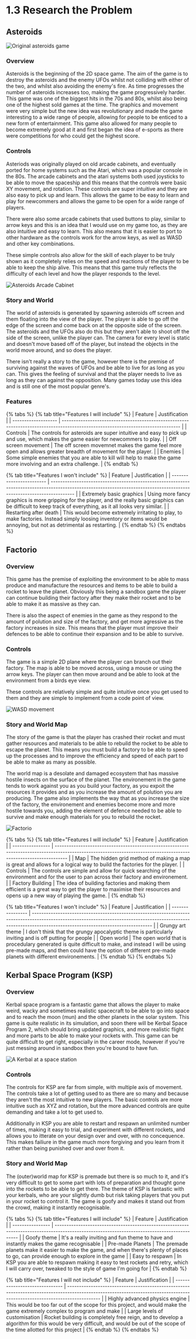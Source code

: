 # 1.3 Research the Problem

## Asteroids

![Original asteroids game](../.gitbook/assets/image.png)

### Overview

Asteroids is the beginning of the 2D space game. The aim of the game is to destroy the asteroids and the enemy UFOs whilst not colliding with either of the two, and whilst also avoiding the enemy's fire. As time progresses the number of asteroids increases too, making the game progressively harder.  This game was one of the biggest hits in the 70s and 80s, whilst also being one of the highest sold games at the time. The graphics and movement were very simple but the new idea was revolutionary and made the game interesting to a wide range of people, allowing for people to be enticed to a new form of entertainment. This game also allowed for many people to become extremely good at it and first began the idea of e-sports as  there were competitions for who could get the highest score.&#x20;

### Controls

Asteriods was originally played on old arcade cabinets, and eventually ported for home systems such as the Atari, which was a popular console in the 80s. The arcade cabinets and the atari systems both used joysticks to be able to move the spaceship and this means that the controls were basic XY movement, and rotation. These controls are super intuitive and they are also easy to pick up and learn. This allows the game to be easy to learn and play for newcommers and allows the game to be open for a wide range of players.&#x20;

There were also some arcade cabinets that used buttons to play, similar to arrow keys and this is an idea that I would use on my game too, as they are also intuitive and easy to learn. This also means that it is easier to port to other hardware as the controls work for the arrow keys, as well as WASD and other key combinations.&#x20;

These simple controls also allow for the skill of each player to be truly shown as it completely relies on the speed and reactions of the player to be able to keep the ship alive. This means that this game truly reflects the difficulty of each level and how the player responds to the level.&#x20;

![Asteroids Arcade Cabinet](<../.gitbook/assets/image (2).png>)

### Story and World

The world of asteroids is generated by spawning asteroids off screen and them floating into the view of the player. The player is able to go off the edge of the screen and come back on at the opposite side of the screen. The asteroids and the UFOs also do this but they aren't able to shoot off the side of the screen, unlike the player can. The camera for every level is static and doesn't move based off of the player, but instead the objects in the world move around, and so does the player.&#x20;

There isn't really a story to the game, however there is the premise of surviving against the waves of UFOs and be able to live for as long as you can. This gives the feeling of survival and that the player needs to live as long as they can against the opposition. Many games today use this idea and is still one of the most popular genre's.&#x20;

### Features

{% tabs %}
{% tab title="Features I will include" %}
| Feature             | Justification                                                                                                                    |
| ------------------- | -------------------------------------------------------------------------------------------------------------------------------- |
| Controls            | The controls for asteroids are super intuitive and easy to pick up and use, which makes the game easier for newcommers to play.  |
| Off screen movement | The off screen movemnet makes the game feel more open and allows greater breadth of movement for the player.                     |
| Enemies             | Some simple enemies that you are able to kill will help to make the game more involving and an extra challenge.                  |
{% endtab %}

{% tab title="Features I won't include" %}
| Feature                  | Justification                                                                                                                                                          |
| ------------------------ | ---------------------------------------------------------------------------------------------------------------------------------------------------------------------- |
| Extremely basic graphics | Using more fancy graphics is more gripping for the player, and the really basic graphics can be difficult to keep track of everything, as it all looks very similar.   |
| Restarting after death   | This would become extremely irritating to play, to make factories. Instead simply loosing inventory or items would be annoying, but not as detrimental as restarting.  |
{% endtab %}
{% endtabs %}

## Factorio

### Overview

This game has the premise of exploiting the environment to be able to mass produce and manufacture the resources and items to be able to build a rocket to leave the planet. Obviously this being a sandbox game the player can continue building their factory after they make their rocket and to be able to make it as massive as they can.&#x20;

There is also the aspect of enemies in the game as they respond to the amount of polution and size of the factory, and get more agressive as the factory increases in size. This means that the player must improve their defences to be able to continue their expansion and to be able to survive.&#x20;

### Controls

The game is a simple 2D plane where the player can branch out their factory. The map is able to be moved across, using a mouse or using the arrow keys. The player can then move around and be able to look at the environment from a birds eye view.&#x20;

These controls are relatively simple and quite intuitive once you get used to them and they are simple to implement from a code point of view.&#x20;

![WASD movement](<../.gitbook/assets/image (3) (1).png>)

### Story and World Map

The story of the game is that the player has crashed their rocket and must gather resources and materials to be able to rebuild the rocket to be able to escape the planet. This means you must build a factory to be able to speed up the processes and to improve the efficiency and speed of each part to be able to make as many as possible.&#x20;

The world map is a desolate and damaged ecosystem that has massive hostile insects on the surface of the planet. The environement in the game tends to work against you as you build your factory, as you expoit the resources it provides and as you increase the amount of polution you are producing. The game also implements the way that as you increase the size of the factory, the environement and enemies become more and more hostile towards you, adding the element of defence needed to be able to survive and make enough materials for you to rebuild the rocket.&#x20;

![Factorio](<../.gitbook/assets/image (1).png>)

{% tabs %}
{% tab title="Features I will include" %}
| Feature          | Justification                                                                                                                                                     |
| ---------------- | ----------------------------------------------------------------------------------------------------------------------------------------------------------------- |
| Map              | The hidden grid method of making a map is great and allows for a logical way to build the factories for the player.                                               |
| Controls         | The controls are simple and allow for quick searching of the environment and for the user to pan across their factory and environement.                           |
| Factory Building | The idea of building factories and making them efficient is a great way to get the player to maximise their resources and opens up a new way of playing the game. |
{% endtab %}

{% tab title="Features I won't include" %}
| Feature          | Justification                                                                                                                                                                                                   |
| ---------------- | --------------------------------------------------------------------------------------------------------------------------------------------------------------------------------------------------------------- |
| Grungy art theme | I don't think that the grungy apocalyptic theme is particularly inviting and is off putting for people                                                                                                          |
| Open world       | The open world that is procedulary generated is quite difficult to make, and instead I will be using pre-made maps, and then could have the option of different pre-made planets with different environements.  |
{% endtab %}
{% endtabs %}

## Kerbal Space Program (KSP)

### Overview

Kerbal space program is a fantastic game that allows the player to make weird, wacky and sometimes realistic spacecraft to be able to go into space and to reach the moon (mun) and the other planets in the solar system. This game is quite realistic in its simulation, and soon there will be Kerbal Space Program 2, which should bring updated graphics, and more realistic flight and more parts to be able to make your rockets with. This game can be quite difficult to get right, especially in the career mode, however if you're just messing around in sandbox then you're bound to have fun.

![A Kerbal at a space station](<../.gitbook/assets/image (3).png>)

### Controls

The controls for KSP are far from simple, with multiple axis of movement. The controls take a lot of getting used to as there are so many and because they aren't the most intuitive to new players. The basic controls are more intuitive such as XYZ and rotation, but the more advanced controls are quite demanding and take a lot to get used to.&#x20;

Additionally in KSP you are able to restart and respawn an unlimited number of times, making it easy to trial, and experiment with different rockets, and allows you to itterate on your design over and over, with no concequence. This makes failiure in the game much more forgiving and you learn from it rather than being punished over and over from it.&#x20;

### Story and World Map

The (outer)world map for KSP is premade but there is so much to it, and it's very difficult to get to some part with lots of preparation and thought gone into the rockets to be able to get there. The theme of KSP is fantastic with your kerbals, who are your slightly dumb but risk taking players that you put in your rocket to control it. The game is goofy and makes it stand out from the crowd, making it instantly recognisable.&#x20;

{% tabs %}
{% tab title="Features I will include" %}
| Feature          | Justification                                                                                                                                |
| ---------------- | -------------------------------------------------------------------------------------------------------------------------------------------- |
| Goofy theme      | It's a really inviting and fun theme to have and instantly makes the game recognisable                                                       |
| Pre-made Planets | The premade planets make it easier to make the game, and when there's plenty of places to go, can provide enough to explore in the game      |
| Easy to respawn  | In KSP you are able to respawn making it easy to test rockets and retry, which I will carry over, tweaked to the style of game I'm going for |
{% endtab %}

{% tab title="Features I will not include" %}
| Feature                        | Justification                                                                                                                                                              |
| ------------------------------ | -------------------------------------------------------------------------------------------------------------------------------------------------------------------------- |
| Highly advanced physics engine | This would be too far out of the scope for this project, and would make the game extremely complex to program and make                                                     |
| Large levels of customisation  | Rocket building is completely free reign, and to develop a algorithm for this would be very difficult, and would be out of the scope of the time allotted for this project |
{% endtab %}
{% endtabs %}
